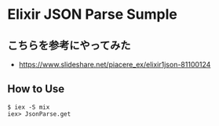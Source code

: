 # Elixir JSON Parse Sumple

## こちらを参考にやってみた
- https://www.slideshare.net/piacere_ex/elixir1json-81100124

## How to Use
```
$ iex -S mix
iex> JsonParse.get
```